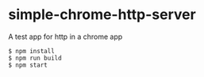 # simple-chrome-http-server
A test app for http in a chrome app

```
$ npm install 
$ npm run build
$ npm start
```
